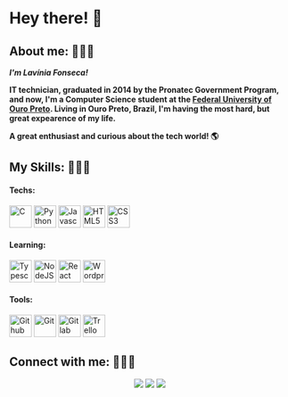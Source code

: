# Hey there! 👋

## About me: 🙋🏼‍♀️
<b> *I'm Lavínia Fonseca!* 

IT technician, graduated in 2014 by the Pronatec Government Program, and now, I'm a Computer Science student at the [Federal University of Ouro Preto](https://ufop.br/).
Living in Ouro Preto, Brazil, I'm having the most hard, but great expearence of my life. 

A great enthusiast and curious about the tech world! 🌎
</b>

## My Skills: 👩🏼‍🔧
#### Techs:
<img src="https://cdn.jsdelivr.net/gh/devicons/devicon/icons/c/c-original.svg" alt="C" width="40" height="40" style="max-width:100%;"></img>   <img src="https://cdn.jsdelivr.net/gh/devicons/devicon/icons/python/python-original.svg" alt="Python" width="40" height="40" style="max-width:100%;"></img>  <img src="https://cdn.jsdelivr.net/gh/devicons/devicon/icons/javascript/javascript-original.svg" alt="Javascript" width="40" height="40" style="max-width:100%;"></img>  <img src="https://cdn.jsdelivr.net/gh/devicons/devicon/icons/html5/html5-original.svg" alt="HTML5" width="40" height="40" style="max-width:100%;"></img>  <img src="https://cdn.jsdelivr.net/gh/devicons/devicon/icons/css3/css3-original.svg" alt="CSS3" width="40" height="40" style="max-width:100%;"></img>  

#### Learning:
<img src="https://cdn.jsdelivr.net/gh/devicons/devicon/icons/typescript/typescript-original.svg" alt="Typescript" width="40" height="40" style="max-width:100%;"></img>  <img src="https://cdn.jsdelivr.net/gh/devicons/devicon/icons/nodejs/nodejs-original.svg" alt="NodeJS" width="40" height="40" style="max-width:100%;"></img>  <img src="https://cdn.jsdelivr.net/gh/devicons/devicon/icons/react/react-original.svg" alt="React Native" width="40" height="40" style="max-width:100%;"></img> <img src="https://cdn.jsdelivr.net/gh/devicons/devicon/icons/wordpress/wordpress-plain.svg" alt="Wordpress" width="40" height="40" style="max-width:100%;"></img> 

#### Tools:
<img src="https://cdn.jsdelivr.net/gh/devicons/devicon/icons/github/github-original.svg" alt="Github" width="40" height="40" style="max-width:100%;"></img>   <img src="https://cdn.jsdelivr.net/gh/devicons/devicon/icons/git/git-original.svg" alt="Git" width="40" height="40" style="max-width:100%;"></img>   <img src="https://cdn.jsdelivr.net/gh/devicons/devicon/icons/gitlab/gitlab-original.svg" alt="Gitlab" width="40" height="40" style="max-width:100%;"></img>   <img src="https://cdn.jsdelivr.net/gh/devicons/devicon/icons/trello/trello-plain.svg" alt="Trello" width="40" height="40" style="max-width:100%;"></img>  


## Connect with me: 👩🏼‍💻
<p align="center">
<a href="mailto:fonsecalavinia00@gmail.com"><img src="https://img.shields.io/badge/-EMAIL-C01025?style=flat&logo=Gmail&logoColor=white"/></a> <a href="https://www.linkedin.com/in/lavinia-fonseca/"><img src="https://img.shields.io/badge/LINKEDIN-0077B5?style=flat&logo=Linkedin&logoColor=white"/></a> <a href="https://www.instagram.com/fxxnseca/"><img src="https://img.shields.io/badge/-INSTAGRAM-E4405F?style=flat&logo=Instagram&logoColor=white"/></a>
</p>
